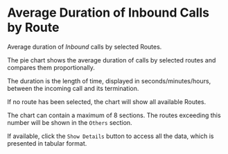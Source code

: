 # Average Duration of Inbound Calls by Route

Average duration of *Inbound* calls by selected Routes.

The pie chart shows the average duration of calls by selected routes 
and compares them proportionally.

The duration is the length of time, displayed in seconds/minutes/hours, 
between the incoming call and its termination.

If no route has been selected, the chart will show all available Routes.

The chart can contain a maximum of 8 sections. The routes exceeding this number
will be shown in the `Others` section.

If available, click the `Show Details` button to access all the data, 
which is presented in tabular format.
